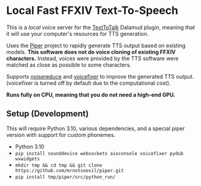 # Local Fast FFXIV Text-To-Speech

This is a *local* voice server for the [TextToTalk](https://github.com/karashiiro/TextToTalk) Dalamud plugin, meaning
that it will use your computer's resources for TTS generation.

Uses the [Piper](https://github.com/rhasspy/piper) project to rapidly generate TTS output based on existing models.
**This software does not do voice cloning of existing FFXIV characters.** Instead, voices were provided by the 
TTS software were matched as close as possible to some characters.

Supports [noisereduce](https://pypi.org/project/noisereduce/) and [voicefixer](https://github.com/haoheliu/voicefixer)
to improve the generated TTS output. (voicefixer is turned off by default due to the computational cost).

**Runs fully on CPU, meaning that you do not need a high-end GPU.** 

## Setup (Development)

This will require Python 3.10, various dependencies, and a special piper version with support for 
custom phonemes.

* Python 3.10
* `pip install sounddevice websockets aioconsole voicefixer pydub wxwidgets`
* `mkdir tmp && cd tmp && git clone https://github.com/mrnotsoevil/piper.git`
* `pip install tmp/piper/src/python_run/`

